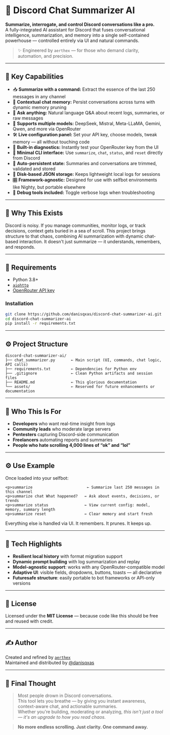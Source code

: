 # 🧠 Discord Chat Summarizer AI

**Summarize, interrogate, and control Discord conversations like a pro.**  
A fully-integrated AI assistant for Discord that fuses conversational intelligence, summarization, and memory into a single self-contained powerhouse — controlled entirely via UI and natural commands.

> ✨ Engineered by `aerthex` — for those who demand clarity, automation, and precision.

---

## 🚀 Key Capabilities

- 📥 **Summarize with a command:** Extract the essence of the last 250 messages in any channel  
- 🧠 **Contextual chat memory:** Persist conversations across turns with dynamic memory pruning  
- 🤖 **Ask anything:** Natural language Q&A about recent logs, summaries, or raw messages  
- 🔐 **Supports multiple models:** DeepSeek, Mistral, Meta-LLaMA, Gemini, Qwen, and more via OpenRouter  
- 🛠️ **Live configuration panel:** Set your API key, choose models, tweak memory — all without touching code  
- 🔬 **Built-in diagnostics:** Instantly test your OpenRouter key from the UI  
- 💬 **Minimal CLI interface:** Use `summarize`, `chat`, `status`, and `reset` directly from Discord  
- 📂 **Auto-persistent state:** Summaries and conversations are trimmed, validated and stored  
- 💾 **Disk-based JSON storage:** Keeps lightweight local logs for sessions  
- 🎛️ **Framework-agnostic:** Designed for use with selfbot environments like Nighty, but portable elsewhere  
- 🧪 **Debug tools included:** Toggle verbose logs when troubleshooting  

---

## 🧠 Why This Exists

Discord is noisy. If you manage communities, monitor logs, or track decisions, context gets buried in a sea of scroll. This project brings structure to that chaos, combining AI summarization with dynamic chat-based interaction. It doesn't just summarize — it understands, remembers, and responds.

---

## 🧰 Requirements

- Python 3.8+
- [`aiohttp`](https://pypi.org/project/aiohttp/)
- [OpenRouter API key](https://openrouter.ai/keys)

### Installation

```bash
git clone https://github.com/danisqxas/discord-chat-summarizer-ai.git
cd discord-chat-summarizer-ai
pip install -r requirements.txt
```

---

## ⚙️ Project Structure

```
discord-chat-summarizer-ai/
├── chat_summarizer.py       ← Main script (UI, commands, chat logic, API calls)
├── requirements.txt         ← Dependencies for Python env
├── .gitignore               ← Clean Python artifacts and session files
├── README.md                ← This glorious documentation
└── assets/                  ← Reserved for future enhancements or documentation
```

---

## 🔎 Who This Is For

- **Developers** who want real-time insight from logs  
- **Community leads** who moderate large servers  
- **Pentesters** capturing Discord-side communication  
- **Freelancers** automating reports and summaries  
- **People who hate scrolling 4,000 lines of “ok” and “lol”**  

---

## ⚙️ Use Example

Once loaded into your selfbot:

```
<p>summarize                        ← Summarize last 250 messages in this channel  
<p>summarize chat What happened?   ← Ask about events, decisions, or trends  
<p>summarize status                ← View current config: model, memory, summary length  
<p>summarize reset                 ← Clear memory and start fresh  
```

Everything else is handled via UI. It remembers. It prunes. It keeps up.

---

## 🧩 Tech Highlights

- **Resilient local history** with format migration support  
- **Dynamic prompt building** with log summarization and replay  
- **Model-agnostic support**: works with any OpenRouter-compatible model  
- **Adaptive UI**: visible fields, dropdowns, buttons, toasts — all declarative  
- **Futuresafe structure**: easily portable to bot frameworks or API-only versions  

---

## 📜 License

Licensed under the **MIT License** — because code like this should be free and reused with credit.

---

## ✍️ Author

Created and refined by [`aerthex`](https://github.com/danisqxas)  
Maintained and distributed by [@danisqxas](https://github.com/danisqxas)

---

## 🧠 Final Thought

> Most people drown in Discord conversations.  
> This tool lets you breathe — by giving you instant awareness, context-aware chat, and actionable summaries.  
> Whether you're building, moderating or analyzing, _this isn't just a tool — it's an upgrade to how you read chaos._

> **No more endless scrolling. Just clarity. One command away.**
